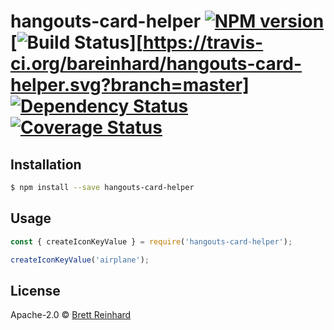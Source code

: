 # hangouts-card-helper [![NPM version][npm-image]][npm-url] [![Build Status][travis-image]][https://travis-ci.org/bareinhard/hangouts-card-helper.svg?branch=master] [![Dependency Status][daviddm-image]][daviddm-url] [![Coverage Status](https://coveralls.io/repos/github/BaReinhard/hangouts-card-helper/badge.svg?branch=master)](https://coveralls.io/github/BaReinhard/hangouts-card-helper?branch=master)

>

## Installation

```sh
$ npm install --save hangouts-card-helper
```

## Usage

```js
const { createIconKeyValue } = require('hangouts-card-helper');

createIconKeyValue('airplane');
```

## License

Apache-2.0 © [Brett Reinhard]()

[npm-image]: https://badge.fury.io/js/hangouts-card-helper.svg
[npm-url]: https://npmjs.org/package/hangouts-card-helper
[travis-image]: https://travis-ci.org/BaReinhard/hangouts-card-helper.svg?branch=master
[travis-url]: https://travis-ci.org/BaReinhard/hangouts-card-helper
[daviddm-image]: https://david-dm.org/BaReinhard/hangouts-card-helper.svg?theme=shields.io
[daviddm-url]: https://david-dm.org/BaReinhard/hangouts-card-helper
[coveralls-image]: https://coveralls.io/repos/BaReinhard/hangouts-card-helper/badge.svg
[coveralls-url]: https://coveralls.io/r/BaReinhard/hangouts-card-helper
